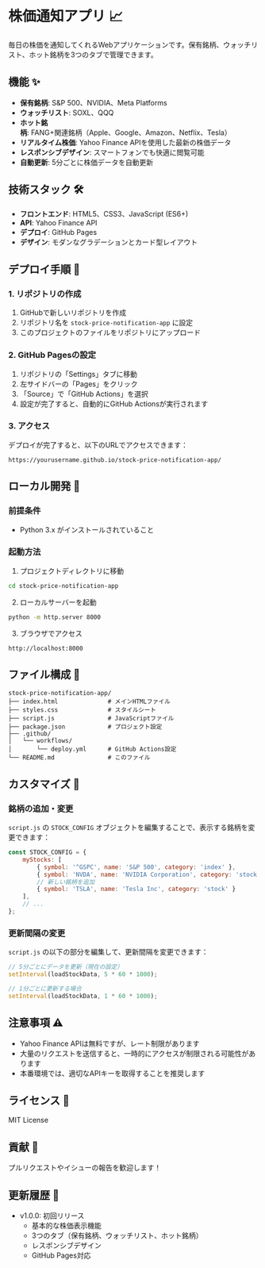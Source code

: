 # 株価通知アプリ 📈

毎日の株価を通知してくれるWebアプリケーションです。保有銘柄、ウォッチリスト、ホット銘柄を3つのタブで管理できます。

## 機能 ✨

- **保有銘柄**: S&P 500、NVIDIA、Meta Platforms
- **ウォッチリスト**: SOXL、QQQ
- **ホット銘柄**: FANG+関連銘柄（Apple、Google、Amazon、Netflix、Tesla）
- **リアルタイム株価**: Yahoo Finance APIを使用した最新の株価データ
- **レスポンシブデザイン**: スマートフォンでも快適に閲覧可能
- **自動更新**: 5分ごとに株価データを自動更新

## 技術スタック 🛠️

- **フロントエンド**: HTML5、CSS3、JavaScript (ES6+)
- **API**: Yahoo Finance API
- **デプロイ**: GitHub Pages
- **デザイン**: モダンなグラデーションとカード型レイアウト

## デプロイ手順 🚀

### 1. リポジトリの作成

1. GitHubで新しいリポジトリを作成
2. リポジトリ名を `stock-price-notification-app` に設定
3. このプロジェクトのファイルをリポジトリにアップロード

### 2. GitHub Pagesの設定

1. リポジトリの「Settings」タブに移動
2. 左サイドバーの「Pages」をクリック
3. 「Source」で「GitHub Actions」を選択
4. 設定が完了すると、自動的にGitHub Actionsが実行されます

### 3. アクセス

デプロイが完了すると、以下のURLでアクセスできます：
```
https://yourusername.github.io/stock-price-notification-app/
```

## ローカル開発 🔧

### 前提条件

- Python 3.x がインストールされていること

### 起動方法

1. プロジェクトディレクトリに移動
```bash
cd stock-price-notification-app
```

2. ローカルサーバーを起動
```bash
python -m http.server 8000
```

3. ブラウザでアクセス
```
http://localhost:8000
```

## ファイル構成 📁

```
stock-price-notification-app/
├── index.html              # メインHTMLファイル
├── styles.css              # スタイルシート
├── script.js               # JavaScriptファイル
├── package.json            # プロジェクト設定
├── .github/
│   └── workflows/
│       └── deploy.yml      # GitHub Actions設定
└── README.md               # このファイル
```

## カスタマイズ 🎨

### 銘柄の追加・変更

`script.js` の `STOCK_CONFIG` オブジェクトを編集することで、表示する銘柄を変更できます：

```javascript
const STOCK_CONFIG = {
    myStocks: [
        { symbol: '^GSPC', name: 'S&P 500', category: 'index' },
        { symbol: 'NVDA', name: 'NVIDIA Corporation', category: 'stock' },
        // 新しい銘柄を追加
        { symbol: 'TSLA', name: 'Tesla Inc', category: 'stock' }
    ],
    // ...
};
```

### 更新間隔の変更

`script.js` の以下の部分を編集して、更新間隔を変更できます：

```javascript
// 5分ごとにデータを更新（現在の設定）
setInterval(loadStockData, 5 * 60 * 1000);

// 1分ごとに更新する場合
setInterval(loadStockData, 1 * 60 * 1000);
```

## 注意事項 ⚠️

- Yahoo Finance APIは無料ですが、レート制限があります
- 大量のリクエストを送信すると、一時的にアクセスが制限される可能性があります
- 本番環境では、適切なAPIキーを取得することを推奨します

## ライセンス 📄

MIT License

## 貢献 🤝

プルリクエストやイシューの報告を歓迎します！

## 更新履歴 📝

- v1.0.0: 初回リリース
  - 基本的な株価表示機能
  - 3つのタブ（保有銘柄、ウォッチリスト、ホット銘柄）
  - レスポンシブデザイン
  - GitHub Pages対応
